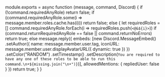 module.exports = async function (message, command, Discord) {
    if (!command.requiredAnyRole) return false;
    if (command.requiredAnyRole.some(i => message.member.roles.cache.has(i))) return false;
    else {
        let requiredRoles = []
        command.requiredAnyRole.forEach(i => requiredRoles.push(`<@&${i}>`))
        if (command.returnRequiredAnyRole == false || command.returnNoErrors) return true;
        else message.reply({
            embeds: [new Discord.MessageEmbed()
                .setAuthor({
                    name: message.member.user.tag,
                    iconURL: message.member.user.displayAvatarURL({ dynamic: true })
                })
                .setColor("RANDOM")
                .setTimestamp()
                .setDescription(`You are required to have any one of these roles to be able to run this command.\n•${missing.join("\n•")}`)],
                allowedMentions: {
                    repliedUser: false
                }
            })
            return true;
        }
    }